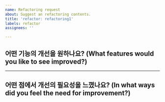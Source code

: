 ```yaml
---
name: Refactoring request
about: Suggest an refactoring contents.
title: 'refactor: refactoring1'
labels: refactor
assignees: ''

---
```


## 어떤 기능의 개선을 원하나요? (What features would you like to see improved?)

---

## 어떤 점에서 개선의 필요성을 느꼈나요? (In what ways did you feel the need for improvement?)
